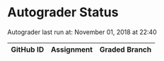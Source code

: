 # Autograder Status
Autograder last run at: November 01, 2018 at 22:40

| GitHub ID | Assignment | Graded Branch |
|-----------|------------|---------------|
